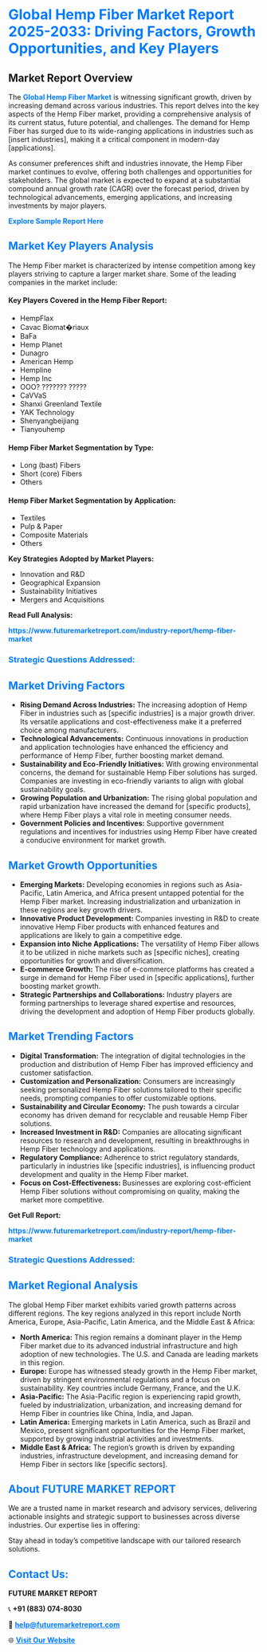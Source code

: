 <h1 style="color: #007BFF;">Global Hemp Fiber Market Report 2025-2033: Driving Factors, Growth Opportunities, and Key Players</h1>

<section id="overview">
<h2>Market Report Overview</h2>
<p>The <a href="https://www.futuremarketreport.com/industry-report/hemp-fiber-market" style="color: #007BFF; text-decoration: none;"><strong>Global Hemp Fiber Market</strong></a> is witnessing significant growth, driven by increasing demand across various industries. This report delves into the key aspects of the Hemp Fiber market, providing a comprehensive analysis of its current status, future potential, and challenges. The demand for Hemp Fiber has surged due to its wide-ranging applications in industries such as [insert industries], making it a critical component in modern-day [applications].</p>
<p>As consumer preferences shift and industries innovate, the Hemp Fiber market continues to evolve, offering both challenges and opportunities for stakeholders. The global market is expected to expand at a substantial compound annual growth rate (CAGR) over the forecast period, driven by technological advancements, emerging applications, and increasing investments by major players.</p>
</section>

<section id="overview">
<p><a href="https://www.futuremarketreport.com/request-sample/reportId=57045" style="color: #007BFF; text-decoration: none;"><strong>Explore Sample Report Here</strong></a></p>
</section>

<section id="key-players">
<h2 style="color: #007BFF;">Market Key Players Analysis</h2>
<p>The Hemp Fiber market is characterized by intense competition among key players striving to capture a larger market share. Some of the leading companies in the market include:</p>
<h4>Key Players Covered in the Hemp Fiber Report:</h4>
<ul><li>HempFlax</li><li>Cavac Biomat�riaux</li><li>BaFa</li><li>Hemp Planet</li><li>Dunagro</li><li>American Hemp</li><li>Hempline</li><li>Hemp Inc</li><li>OOO? ??????? ?????</li><li>CaVVaS</li><li>Shanxi Greenland Textile</li><li>YAK Technology</li><li>Shenyangbeijiang</li><li>Tianyouhemp</li></ul>
<h4>Hemp Fiber Market Segmentation by Type:</h4>
<ul><li>Long (bast) Fibers</li><li>Short (core) Fibers</li><li>Others</li></ul>

<h4>Hemp Fiber Market Segmentation by Application:</h4>
<ul><li>Textiles</li><li>Pulp &amp; Paper</li><li>Composite Materials</li><li>Others</li></ul>
<p><strong>Key Strategies Adopted by Market Players:</strong></p>
<ul>
<li>Innovation and R&D</li>
<li>Geographical Expansion</li>
<li>Sustainability Initiatives</li>
<li>Mergers and Acquisitions</li>
</ul>
</section>

<section>
<p><strong>Read Full Analysis: </strong></p><a href="https://www.futuremarketreport.com/industry-report/hemp-fiber-market" style="color: #007BFF; text-decoration: none;"><strong>https://www.futuremarketreport.com/industry-report/hemp-fiber-market</strong></a>
<h3 style="color: #007BFF;">Strategic Questions Addressed:</h3>
</section>

<section id="driving-factors">
<h2 style="color: #007BFF;">Market Driving Factors</h2>
<ul>
<li><strong>Rising Demand Across Industries:</strong> The increasing adoption of Hemp Fiber in industries such as [specific industries] is a major growth driver. Its versatile applications and cost-effectiveness make it a preferred choice among manufacturers.</li>
<li><strong>Technological Advancements:</strong> Continuous innovations in production and application technologies have enhanced the efficiency and performance of Hemp Fiber, further boosting market demand.</li>
<li><strong>Sustainability and Eco-Friendly Initiatives:</strong> With growing environmental concerns, the demand for sustainable Hemp Fiber solutions has surged. Companies are investing in eco-friendly variants to align with global sustainability goals.</li>
<li><strong>Growing Population and Urbanization:</strong> The rising global population and rapid urbanization have increased the demand for [specific products], where Hemp Fiber plays a vital role in meeting consumer needs.</li>
<li><strong>Government Policies and Incentives:</strong> Supportive government regulations and incentives for industries using Hemp Fiber have created a conducive environment for market growth.</li>
</ul>
</section>

<section id="growth-opportunities">
<h2 style="color: #007BFF;">Market Growth Opportunities</h2>
<ul>
<li><strong>Emerging Markets:</strong> Developing economies in regions such as Asia-Pacific, Latin America, and Africa present untapped potential for the Hemp Fiber market. Increasing industrialization and urbanization in these regions are key growth drivers.</li>
<li><strong>Innovative Product Development:</strong> Companies investing in R&D to create innovative Hemp Fiber products with enhanced features and applications are likely to gain a competitive edge.</li>
<li><strong>Expansion into Niche Applications:</strong> The versatility of Hemp Fiber allows it to be utilized in niche markets such as [specific niches], creating opportunities for growth and diversification.</li>
<li><strong>E-commerce Growth:</strong> The rise of e-commerce platforms has created a surge in demand for Hemp Fiber used in [specific applications], further boosting market growth.</li>
<li><strong>Strategic Partnerships and Collaborations:</strong> Industry players are forming partnerships to leverage shared expertise and resources, driving the development and adoption of Hemp Fiber products globally.</li>
</ul>
</section>

<section id="trending-factors">
<h2 style="color: #007BFF;">Market Trending Factors</h2>
<ul>
<li><strong>Digital Transformation:</strong> The integration of digital technologies in the production and distribution of Hemp Fiber has improved efficiency and customer satisfaction.</li>
<li><strong>Customization and Personalization:</strong> Consumers are increasingly seeking personalized Hemp Fiber solutions tailored to their specific needs, prompting companies to offer customizable options.</li>
<li><strong>Sustainability and Circular Economy:</strong> The push towards a circular economy has driven demand for recyclable and reusable Hemp Fiber solutions.</li>
<li><strong>Increased Investment in R&D:</strong> Companies are allocating significant resources to research and development, resulting in breakthroughs in Hemp Fiber technology and applications.</li>
<li><strong>Regulatory Compliance:</strong> Adherence to strict regulatory standards, particularly in industries like [specific industries], is influencing product development and quality in the Hemp Fiber market.</li>
<li><strong>Focus on Cost-Effectiveness:</strong> Businesses are exploring cost-efficient Hemp Fiber solutions without compromising on quality, making the market more competitive.</li>
</ul>
</section>

<section>
<p><strong>Get Full Report: </strong></p><a href="https://www.futuremarketreport.com/industry-report/hemp-fiber-market" style="color: #007BFF; text-decoration: none;"><strong>https://www.futuremarketreport.com/industry-report/hemp-fiber-market</strong></a>
<h3 style="color: #007BFF;">Strategic Questions Addressed:</h3>
</section>


<section id="regional-analysis">
<h2 style="color: #007BFF;">Market Regional Analysis</h2>
<p>The global Hemp Fiber market exhibits varied growth patterns across different regions. The key regions analyzed in this report include North America, Europe, Asia-Pacific, Latin America, and the Middle East & Africa:</p>
<ul>
<li><strong>North America:</strong> This region remains a dominant player in the Hemp Fiber market due to its advanced industrial infrastructure and high adoption of new technologies. The U.S. and Canada are leading markets in this region.</li>
<li><strong>Europe:</strong> Europe has witnessed steady growth in the Hemp Fiber market, driven by stringent environmental regulations and a focus on sustainability. Key countries include Germany, France, and the U.K.</li>
<li><strong>Asia-Pacific:</strong> The Asia-Pacific region is experiencing rapid growth, fueled by industrialization, urbanization, and increasing demand for Hemp Fiber in countries like China, India, and Japan.</li>
<li><strong>Latin America:</strong> Emerging markets in Latin America, such as Brazil and Mexico, present significant opportunities for the Hemp Fiber market, supported by growing industrial activities and investments.</li>
<li><strong>Middle East & Africa:</strong> The region’s growth is driven by expanding industries, infrastructure development, and increasing demand for Hemp Fiber in sectors like [specific sectors].</li>
</ul>
</section>

<footer>
<h2 style="color: #007BFF;">About FUTURE MARKET REPORT</h2>
<p>We are a trusted name in market research and advisory services, delivering actionable insights and strategic support to businesses across diverse industries. Our expertise lies in offering:</p>

<p>Stay ahead in today’s competitive landscape with our tailored research solutions.</p>

<h2 style="color: #007BFF;">Contact Us:</h2>
<p><strong>FUTURE MARKET REPORT</strong></p>
<p>📞 <strong>+91 (883) 074-8030</strong></p>
<p>📧 <strong><a href="mailto:help@futuremarketreport.com" style="color: #007BFF;">help@futuremarketreport.com</a></strong></p>
<p>🌐 <strong><a href="https://www.futuremarketreport.com/" style="color: #007BFF;">Visit Our Website</a></strong></p>
</footer>